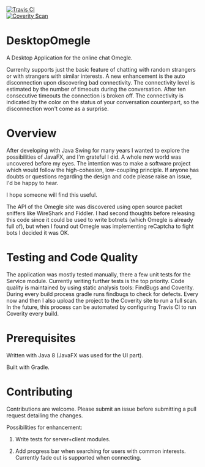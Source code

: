 [![Travis CI](https://travis-ci.org/maxamel/DesktopOmegle.svg)](https://travis-ci.org/maxamel/DesktopOmegle)<br/>
[![Coverity Scan](https://scan.coverity.com/projects/5872/badge.svg?flat=1)](https://scan.coverity.com/projects/5872?tab=overview)<br/>
# DesktopOmegle

A Desktop Application for the online chat Omegle. 

Currenlty supports just the basic feature of chatting with random strangers or with strangers with similar interests.
A new enhancement is the auto disconnection upon discovering bad connectivity. The connectivity level is estimated by the number of timeouts during the conversation. After ten consecutive timeouts the connection is broken off. The connectivity is indicated by the color on the status of your conversation counterpart, so the disconnection won't come as a surprise.  


# Overview

After developing with Java Swing for many years I wanted to explore the possibilities of JavaFX, and I'm grateful I did. A whole new world was uncovered before my eyes.
The intention was to make a software project which would follow the high-cohesion, low-coupling principle. If anyone has doubts or questions regarding the design and code please raise an issue, I'd be happy to hear.

I hope someone will find this useful.

The API of the Omegle site was discovered using open source packet sniffers like WireShark and Fiddler. I had second thoughts before releasing this code since it could be used to write botnets (which Omegle is already full of), but when I found out Omegle was implementing reCaptcha to fight bots I decided it was OK. 

# Testing and Code Quality

The application was mostly tested manually, there a few unit tests for the Service module. 
Currently writing further tests is the top priority. 
Code quality is maintained by using static analysis tools: FindBugs and Coverity.
During every build process gradle runs findbugs to check for defects. Every now and then I also upload the project to the Coverity site to run a full scan. In the future, this process can be automated by configuring Travis CI to run Coverity every build.

# Prerequisites

Written with Java 8 (JavaFX was used for the UI part). 

Built with Gradle.

# Contributing

Contributions are welcome. Please submit an issue before submitting a pull request detailing the changes. 

Possibilities for enhancement:

1) Write tests for server+client modules.

2) Add progress bar when searching for users with common interests. Currently fade out is supported when connecting.


